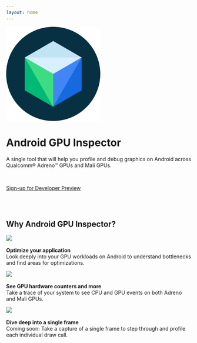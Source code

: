```yaml
---
layout: home
---
```


<div class="row">
  <div class="col2-r">
    <img class="framed" src="https://raw.githubusercontent.com/google/agi/master/tools/logo/logo.svg?sanitize=true" width="256" height="256"/>
  </div>

  <div class="col2-l">
    <h1>Android GPU Inspector</h1>
    <p>A single tool that will help you profile and debug graphics on Android across Qualcomm® Adreno™ GPUs and Mali GPUs.</p>
    <br/>
    <p><a class="home-signup" href="https://d.android.com/games/preview">Sign-up for Developer Preview</a></p>
  </div>
</div>

<br/>
<br/>

<h2>Why Android GPU Inspector?</h2>

<div class="row">
  <div class="col3-l">
    <a href="{{site.baseurl}}/images/optimization.png">
      <img src="{{site.baseurl}}/images/optimization.png" width="256">
    </a>
    <p class="larger">
      <b>Optimize your application</b><br/>
      Look deeply into your GPU workloads on Android to understand bottlenecks and find areas for optimizations.
    </p>
  </div>
  <div class="col3-m">
    <a href="{{site.baseurl}}/images/gpu_activity.png">
      <img src="{{site.baseurl}}/images/gpu_activity.png" width="256">
    </a>
    <p class="larger">
      <b>See GPU hardware counters and more</b><br/>
      Take a trace of your system to see CPU and GPU events on both Adreno and Mali GPUs.
    </p>
  </div>
  <div class="col3-r">
    <a href="{{site.baseurl}}/images/hero.gif">
      <img src="{{site.baseurl}}/images/hero.gif" width="256">
    </a>    <p class="larger">
      <b>Dive deep into a single frame</b><br/>
      Coming soon: Take a capture of a single frame to step through and profile each individual draw call. 
    </p>
  </div>
</div>
